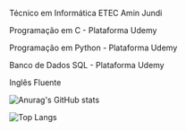 Técnico em Informática ETEC Amin Jundi 

Programação em C - Plataforma Udemy

Programação em Python - Plataforma Udemy

Banco de Dados SQL - Plataforma Udemy

Inglês Fluente

![Anurag's GitHub stats](https://github-readme-stats.vercel.app/api?username=JiqueGR&show_icons=true&theme=radical)

![Top Langs](https://github-readme-stats.vercel.app/api/top-langs/?username=JiqueGR&layout=compact)
